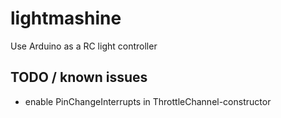 lightmashine
============

Use Arduino as a RC light controller

## TODO / known issues
- enable PinChangeInterrupts in ThrottleChannel-constructor
